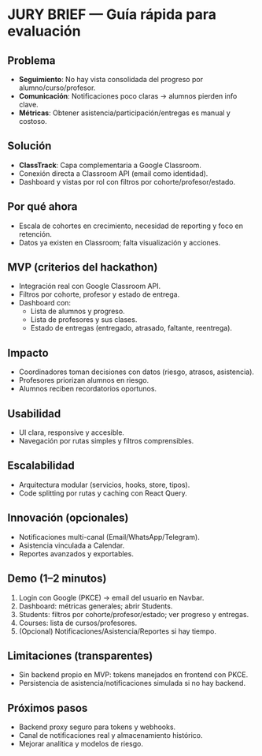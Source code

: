 # JURY BRIEF — Guía rápida para evaluación

## Problema
- **Seguimiento**: No hay vista consolidada del progreso por alumno/curso/profesor.
- **Comunicación**: Notificaciones poco claras → alumnos pierden info clave.
- **Métricas**: Obtener asistencia/participación/entregas es manual y costoso.

## Solución
- **ClassTrack**: Capa complementaria a Google Classroom.
- Conexión directa a Classroom API (email como identidad).
- Dashboard y vistas por rol con filtros por cohorte/profesor/estado.

## Por qué ahora
- Escala de cohortes en crecimiento, necesidad de reporting y foco en retención.
- Datos ya existen en Classroom; falta visualización y acciones.

## MVP (criterios del hackathon)
- Integración real con Google Classroom API.
- Filtros por cohorte, profesor y estado de entrega.
- Dashboard con:
  - Lista de alumnos y progreso.
  - Lista de profesores y sus clases.
  - Estado de entregas (entregado, atrasado, faltante, reentrega).

## Impacto
- Coordinadores toman decisiones con datos (riesgo, atrasos, asistencia).
- Profesores priorizan alumnos en riesgo.
- Alumnos reciben recordatorios oportunos.

## Usabilidad
- UI clara, responsive y accesible.
- Navegación por rutas simples y filtros comprensibles.

## Escalabilidad
- Arquitectura modular (servicios, hooks, store, tipos).
- Code splitting por rutas y caching con React Query.

## Innovación (opcionales)
- Notificaciones multi-canal (Email/WhatsApp/Telegram).
- Asistencia vinculada a Calendar.
- Reportes avanzados y exportables.

## Demo (1–2 minutos)
1) Login con Google (PKCE) → email del usuario en Navbar.
2) Dashboard: métricas generales; abrir Students.
3) Students: filtros por cohorte/profesor/estado; ver progreso y entregas.
4) Courses: lista de cursos/profesores.
5) (Opcional) Notificaciones/Asistencia/Reportes si hay tiempo.

## Limitaciones (transparentes)
- Sin backend propio en MVP: tokens manejados en frontend con PKCE.
- Persistencia de asistencia/notificaciones simulada si no hay backend.

## Próximos pasos
- Backend proxy seguro para tokens y webhooks.
- Canal de notificaciones real y almacenamiento histórico.
- Mejorar analítica y modelos de riesgo.
